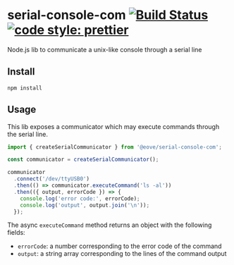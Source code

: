 # serial-console-com [![Build Status](https://www.travis-ci.org/eove/serial-console-com.svg?branch=master)](https://www.travis-ci.org/eove/serial-console-com) [![code style: prettier](https://img.shields.io/badge/code_style-prettier-ff69b4.svg?style=flat-square)](https://github.com/prettier/prettier)

Node.js lib to communicate a unix-like console through a serial line

## Install

`npm install`

## Usage

This lib exposes a communicator which may execute commands through the serial line.

```js
import { createSerialCommunicator } from '@eove/serial-console-com';

const communicator = createSerialCommunicator();

communicator
  .connect('/dev/ttyUSB0')
  .then(() => communicator.executeCommand('ls -al'))
  .then(({ output, errorCode }) => {
    console.log('error code:', errorCode);
    console.log('output', output.join('\n'));
  });
```

The async `executeCommand` method returns an object with the following fields:

- `errorCode`: a number corresponding to the error code of the command
- `output`: a string array corresponding to the lines of the command output
